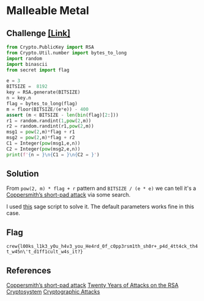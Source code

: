 # Malleable Metal

## Challenge [[Link]](https://ctftime.org/task/20471)
```python
from Crypto.PublicKey import RSA
from Crypto.Util.number import bytes_to_long
import random
import binascii
from secret import flag

e = 3
BITSIZE =  8192
key = RSA.generate(BITSIZE)
n = key.n
flag = bytes_to_long(flag)
m = floor(BITSIZE/(e*e)) - 400
assert (m < BITSIZE - len(bin(flag)[2:]))
r1 = random.randint(1,pow(2,m))
r2 = random.randint(r1,pow(2,m))
msg1 = pow(2,m)*flag + r1
msg2 = pow(2,m)*flag + r2
C1 = Integer(pow(msg1,e,n))
C2 = Integer(pow(msg2,e,n))
print(f'{n = }\n{C1 = }\n{C2 = }')
```

## Solution

From `pow(2, m) * flag + r` pattern and `BITSIZE / (e * e)` we can tell it's a [Coppersmith’s short-pad attack](https://en.wikipedia.org/wiki/Coppersmith%27s_attack) via some search.

I used [this](https://github.com/pwang00/Cryptographic-Attacks/blob/master/Public%20Key/RSA/coppersmith_short_pad.sage) sage script to solve it. The default parameters works fine in this case.

## Flag
`crew{l00ks_l1k3_y0u_h4v3_you_He4rd_0f_c0pp3rsm1th_sh0r+_p4d_4tt4ck_th4t_w45n\'t_d1ff1cult_w4s_it?}`

## References
[Coppersmith’s short-pad attack](https://en.wikipedia.org/wiki/Coppersmith%27s_attack)
[Twenty Years of Attacks on the RSA Cryptosystem](https://crypto.stanford.edu/~dabo/pubs/papers/RSA-survey.pdf)
[Cryptographic Attacks](https://github.com/pwang00/Cryptographic-Attacks)

